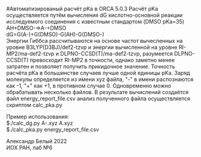 #Автоматизированый расчёт pKa в ORCA 5.0.3
Расчёт pKa осуществляется путём вычисления dG кислотно-основной реакции
исследуемого соединения с известным стандартом (DMSO pKa=35)<br>
AH+DMSO-=>A-+DMSO<br>
dG=G(A-)+G(DMSO)-G(AH)-G(DMSO-)<br>
Энергии Гиббса рассчитываются на основе частот вычесленных на уровне 
B3LYP(D3BJ)/def2-tzvp и энергии вычисленной на уровне RI-MP2/ma-def2-tzvp и
DLPNO-CCSD(T)/ma-def2-tzvp, разумеется DLPNO-CCSD(T) превосходит RI-MP2
в точности, однако заметно менее затратен и позволяет получить прикидочное значение.
Точность расчёта pKa в большинстве случаев лучше одной единицы pKa.
Заряд молекулы определяется из имени xyz файла, "-" в имени распознаются как
-1, "+" как +1, в противном случае 0. Одновременно можно обрабатывать 
несколько файлов. В результате вычислений создаётся файл energy_report_file.csv
анализ полученного файла осуществляется скриптом calc_pka.py<br>

Пример использования:<br>
$./calc_dg.py A-.xyz A.xyz<br>
$./calc_pka.py energy_report_file.csv<br>


Александр Белый 2022<br>
ИОХ РАН, лаб №6<br>
